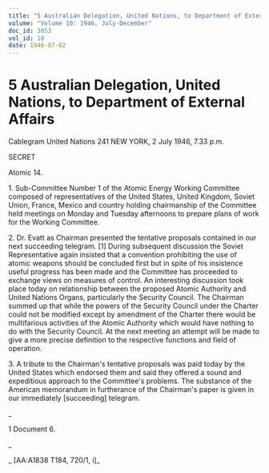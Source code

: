 ```yaml
---
title: "5 Australian Delegation, United Nations, to Department of External Affairs"
volume: "Volume 10: 1946, July-December"
doc_id: 3853
vol_id: 10
date: 1946-07-02
---
```


# 5 Australian Delegation, United Nations, to Department of External Affairs

Cablegram United Nations 241 NEW YORK, 2 July 1946, 7.33 p.m.

SECRET

Atomic 14.

1\. Sub-Committee Number 1 of the Atomic Energy Working Committee composed of representatives of the United States, United Kingdom, Soviet Union, France, Mexico and country holding chairmanship of the Committee held meetings on Monday and Tuesday afternoons to prepare plans of work for the Working Committee.

2\. Dr. Evatt as Chairman presented the tentative proposals contained in our next succeeding telegram. [1] During subsequent discussion the Soviet Representative again insisted that a convention prohibiting the use of atomic weapons should be concluded first but in spite of his insistence useful progress has been made and the Committee has proceeded to exchange views on measures of control. An interesting discussion took place today on relationship between the proposed Atomic Authority and United Nations Organs, particularly the Security Council. The Chairman summed up that while the powers of the Security Council under the Charter could not be modified except by amendment of the Charter there would be multifarious activities of the Atomic Authority which would have nothing to do with the Security Council. At the next meeting an attempt will be made to give a more precise definition to the respective functions and field of operation.

3\. A tribute to the Chairman's tentative proposals was paid today by the United States which endorsed them and said they offered a sound and expeditious approach to the Committee's problems. The substance of the American memorandum in furtherance of the Chairman's paper is given in our immediately [succeeding] telegram.

_

1 Document 6.

_

_ [AA:A1838 T184, 720/1, i]_
